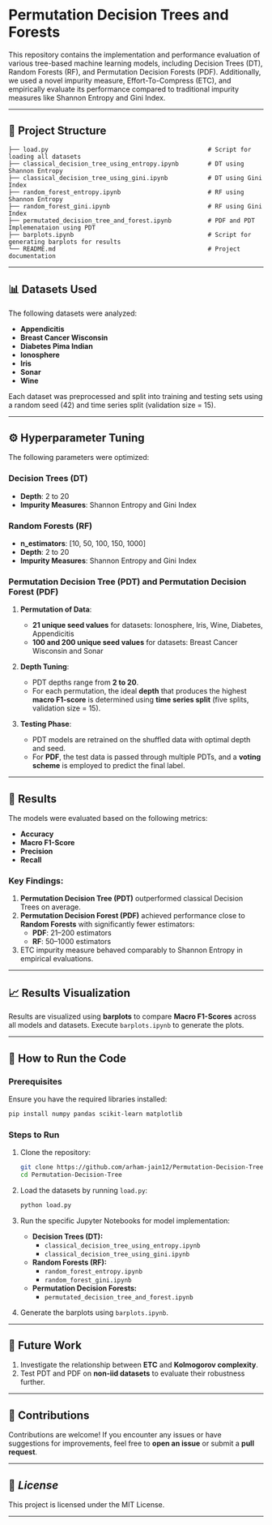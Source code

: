# Permutation Decision Trees and Forests

This repository contains the implementation and performance evaluation of various tree-based machine learning models, including Decision Trees (DT), Random Forests (RF), and Permutation Decision Forests (PDF). Additionally, we used a novel impurity measure, Effort-To-Compress (ETC), and empirically evaluate its performance compared to traditional impurity measures like Shannon Entropy and Gini Index.

---

## 📂 **Project Structure**

```
├── load.py                                            # Script for loading all datasets
├── classical_decision_tree_using_entropy.ipynb        # DT using Shannon Entropy
├── classical_decision_tree_using_gini.ipynb           # DT using Gini Index
├── random_forest_entropy.ipynb                        # RF using Shannon Entropy
├── random_forest_gini.ipynb                           # RF using Gini Index
├── permutated_decision_tree_and_forest.ipynb          # PDF and PDT Implemenataion using PDT
├── barplots.ipynb                                     # Script for generating barplots for results
└── README.md                                          # Project documentation
```

---

## 📊 **Datasets Used**

The following datasets were analyzed:

- **Appendicitis**
- **Breast Cancer Wisconsin**
- **Diabetes Pima Indian**
- **Ionosphere**
- **Iris**
- **Sonar**
- **Wine**

Each dataset was preprocessed and split into training and testing sets using a random seed (42) and time series split (validation size = 15).

---

## ⚙️ **Hyperparameter Tuning**

The following parameters were optimized:

### Decision Trees (DT)
- **Depth**: 2 to 20  
- **Impurity Measures**: Shannon Entropy and Gini Index

### Random Forests (RF)
- **n_estimators**: [10, 50, 100, 150, 1000]  
- **Depth**: 2 to 20  
- **Impurity Measures**: Shannon Entropy and Gini Index  

### Permutation Decision Tree (PDT) and Permutation Decision Forest (PDF)

1. **Permutation of Data**:  
   - **21 unique seed values** for datasets: Ionosphere, Iris, Wine, Diabetes, Appendicitis  
   - **100 and 200 unique seed values** for datasets: Breast Cancer Wisconsin and Sonar  
   
2. **Depth Tuning**:  
   - PDT depths range from **2 to 20**.  
   - For each permutation, the ideal **depth** that produces the highest **macro F1-score** is determined using **time series split** (five splits, validation size = 15).  

3. **Testing Phase**:  
   - PDT models are retrained on the shuffled data with optimal depth and seed.  
   - For **PDF**, the test data is passed through multiple PDTs, and a **voting scheme** is employed to predict the final label.
   
---

## 🧪 **Results**

The models were evaluated based on the following metrics:

- **Accuracy**
- **Macro F1-Score**
- **Precision**
- **Recall**

### Key Findings:
1. **Permutation Decision Tree (PDT)** outperformed classical Decision Trees on average.  
2. **Permutation Decision Forest (PDF)** achieved performance close to **Random Forests** with significantly fewer estimators:  
   - **PDF**: 21–200 estimators  
   - **RF**: 50–1000 estimators  
3. ETC impurity measure behaved comparably to Shannon Entropy in empirical evaluations.

---

## 📈 **Results Visualization**

Results are visualized using **barplots** to compare **Macro F1-Scores** across all models and datasets. Execute `barplots.ipynb` to generate the plots.

---

## 🚀 **How to Run the Code**

### Prerequisites
Ensure you have the required libraries installed:

```bash
pip install numpy pandas scikit-learn matplotlib
```

### Steps to Run
1. Clone the repository:
   ```bash
   git clone https://github.com/arham-jain12/Permutation-Decision-Tree.git
   cd Permutation-Decision-Tree
   ```

2. Load the datasets by running `load.py`:
   ```bash
   python load.py
   ```

3. Run the specific Jupyter Notebooks for model implementation:
   - **Decision Trees (DT):**
     - `classical_decision_tree_using_entropy.ipynb`
     - `classical_decision_tree_using_gini.ipynb`
   - **Random Forests (RF):**
     - `random_forest_entropy.ipynb`
     - `random_forest_gini.ipynb`
   - **Permutation Decision Forests:**
     - `permutated_decision_tree_and_forest.ipynb`

4. Generate the barplots using `barplots.ipynb`.

---

## 🔬 **Future Work**

1. Investigate the relationship between **ETC** and **Kolmogorov complexity**.  
2. Test PDT and PDF on **non-iid datasets** to evaluate their robustness further.

---

## 👤 **Contributions**

Contributions are welcome! If you encounter any issues or have suggestions for improvements, feel free to **open an issue** or submit a **pull request**.

---

## 📄 *License*

This project is licensed under the MIT License.

---
